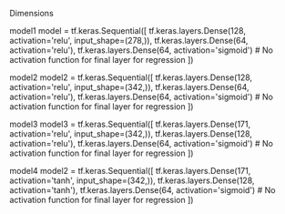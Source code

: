 Dimensions

model1
    model = tf.keras.Sequential([
        tf.keras.layers.Dense(128, activation='relu', input_shape=(278,)),
        tf.keras.layers.Dense(64, activation='relu'),
        tf.keras.layers.Dense(64, activation='sigmoid')  # No activation function for final layer for regression
    ])

model2
    model2 = tf.keras.Sequential([
        tf.keras.layers.Dense(128, activation='relu', input_shape=(342,)),
        tf.keras.layers.Dense(64, activation='relu'),
        tf.keras.layers.Dense(64, activation='sigmoid')  # No activation function for final layer for regression
    ])

model3
    model3 = tf.keras.Sequential([
        tf.keras.layers.Dense(171, activation='relu', input_shape=(342,)),
        tf.keras.layers.Dense(128, activation='relu'),
        tf.keras.layers.Dense(64, activation='sigmoid')  # No activation function for final layer for regression
    ])

model4
    model2 = tf.keras.Sequential([
        tf.keras.layers.Dense(171, activation='tanh', input_shape=(342,)),
        tf.keras.layers.Dense(128, activation='tanh'),
        tf.keras.layers.Dense(64, activation='sigmoid')  # No activation function for final layer for regression
    ])